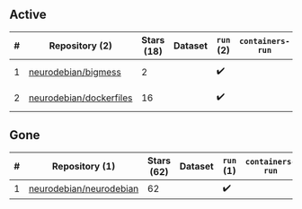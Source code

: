 ## Active
| # | Repository (2) | Stars (18) | Dataset | `run` (2) | `containers-run` | Last Modified |
| --- | --- | --- | --- | --- | --- | --- |
| 1 | [neurodebian/bigmess](https://github.com/neurodebian/bigmess) | 2 |  | :heavy_check_mark: |  | 2023-07-13 15:22:08+00:00 |
| 2 | [neurodebian/dockerfiles](https://github.com/neurodebian/dockerfiles) | 16 |  | :heavy_check_mark: |  | 2023-02-02 17:49:26+00:00 |

## Gone
| # | Repository (1) | Stars (62) | Dataset | `run` (1) | `containers-run` | Last Modified |
| --- | --- | --- | --- | --- | --- | --- |
| 1 | [neurodebian/neurodebian](https://github.com/neurodebian/neurodebian) | 62 |  | :heavy_check_mark: |  | — |

